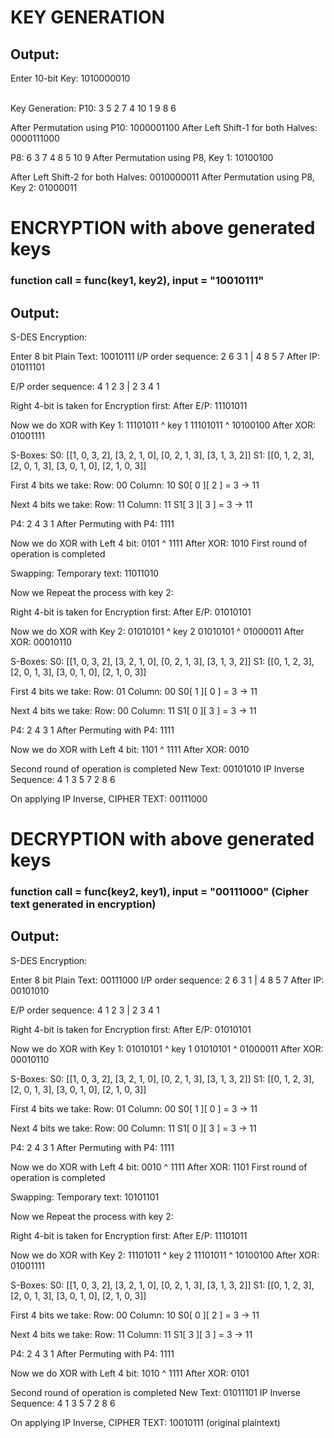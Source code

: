 # KEY GENERATION

## Output: 

Enter 10-bit Key: 1010000010 <br><br>

Key Generation: 
P10: 3 5 2 7 4 10 1 9 8 6 

After Permutation using P10:  1000001100
After Left Shift-1 for both Halves:  0000111000

P8: 6 3 7 4 8 5 10 9
After Permutation using P8, Key 1:  10100100

After Left Shift-2 for both Halves:  0010000011
After Permutation using P8, Key 2:  01000011




# ENCRYPTION with above generated keys 
### function call = func(key1, key2), input = "10010111"

## Output:

S-DES Encryption: 

Enter 8 bit Plain Text: 10010111
I/P order sequence: 2 6 3 1 | 4 8 5 7
After IP:  01011101

E/P order sequence: 4 1 2 3 | 2 3 4 1

Right 4-bit is taken for Encryption first: 
After E/P:  11101011

Now we do XOR with Key 1: 
11101011 ^ key 1
11101011 ^ 10100100
After XOR:  01001111

S-Boxes: 
S0:  [[1, 0, 3, 2], [3, 2, 1, 0], [0, 2, 1, 3], [3, 1, 3, 2]]
S1:  [[0, 1, 2, 3], [2, 0, 1, 3], [3, 0, 1, 0], [2, 1, 0, 3]]

First 4 bits we take: 
Row:  00
Column:  10
S0[ 0 ][ 2 ] =  3  ->  11

Next 4 bits we take: 
Row:  11
Column:  11
S1[ 3 ][ 3 ] =  3  ->  11

P4: 2 4 3 1
After Permuting with P4:  1111

Now we do XOR with Left 4 bit: 
0101 ^ 1111
After XOR:  1010
First round of operation is completed

Swapping: 
Temporary text:  11011010

Now we Repeat the process with key 2: 


Right 4-bit is taken for Encryption first: 
After E/P:  01010101

Now we do XOR with Key 2: 
01010101 ^ key 2
01010101 ^ 01000011
After XOR:  00010110

S-Boxes: 
S0:  [[1, 0, 3, 2], [3, 2, 1, 0], [0, 2, 1, 3], [3, 1, 3, 2]]
S1:  [[0, 1, 2, 3], [2, 0, 1, 3], [3, 0, 1, 0], [2, 1, 0, 3]]

First 4 bits we take: 
Row:  01
Column:  00
S0[ 1 ][ 0 ] =  3  ->  11

Next 4 bits we take: 
Row:  00
Column:  11
S1[ 0 ][ 3 ] =  3  ->  11

P4: 2 4 3 1
After Permuting with P4:  1111

Now we do XOR with Left 4 bit: 
1101 ^ 1111
After XOR:  0010

Second round of operation is completed
New Text:  00101010
IP Inverse Sequence: 4 1 3 5 7 2 8 6

On applying IP Inverse, CIPHER TEXT:  00111000









# DECRYPTION with above generated keys
### function call = func(key2, key1), input = "00111000" (Cipher text generated in encryption)

## Output:

S-DES Encryption: 

Enter 8 bit Plain Text: 00111000
I/P order sequence: 2 6 3 1 | 4 8 5 7
After IP:  00101010

E/P order sequence: 4 1 2 3 | 2 3 4 1

Right 4-bit is taken for Encryption first: 
After E/P:  01010101

Now we do XOR with Key 1: 
01010101 ^ key 1
01010101 ^ 01000011
After XOR:  00010110

S-Boxes: 
S0:  [[1, 0, 3, 2], [3, 2, 1, 0], [0, 2, 1, 3], [3, 1, 3, 2]]
S1:  [[0, 1, 2, 3], [2, 0, 1, 3], [3, 0, 1, 0], [2, 1, 0, 3]]

First 4 bits we take: 
Row:  01
Column:  00
S0[ 1 ][ 0 ] =  3  ->  11

Next 4 bits we take: 
Row:  00
Column:  11
S1[ 0 ][ 3 ] =  3  ->  11

P4: 2 4 3 1
After Permuting with P4:  1111

Now we do XOR with Left 4 bit: 
0010 ^ 1111
After XOR:  1101
First round of operation is completed

Swapping: 
Temporary text:  10101101

Now we Repeat the process with key 2: 


Right 4-bit is taken for Encryption first: 
After E/P:  11101011

Now we do XOR with Key 2: 
11101011 ^ key 2
11101011 ^ 10100100
After XOR:  01001111

S-Boxes: 
S0:  [[1, 0, 3, 2], [3, 2, 1, 0], [0, 2, 1, 3], [3, 1, 3, 2]]
S1:  [[0, 1, 2, 3], [2, 0, 1, 3], [3, 0, 1, 0], [2, 1, 0, 3]]

First 4 bits we take: 
Row:  00
Column:  10
S0[ 0 ][ 2 ] =  3  ->  11

Next 4 bits we take: 
Row:  11
Column:  11
S1[ 3 ][ 3 ] =  3  ->  11

P4: 2 4 3 1
After Permuting with P4:  1111

Now we do XOR with Left 4 bit: 
1010 ^ 1111
After XOR:  0101

Second round of operation is completed
New Text:  01011101
IP Inverse Sequence: 4 1 3 5 7 2 8 6

On applying IP Inverse, CIPHER TEXT:  10010111   (original plaintext)
